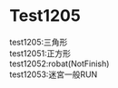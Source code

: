 # Test1205
      
test1205:三角形                  
test12051:正方形                 
test12052:robat(NotFinish)                
test12053:迷宮一般RUN               
